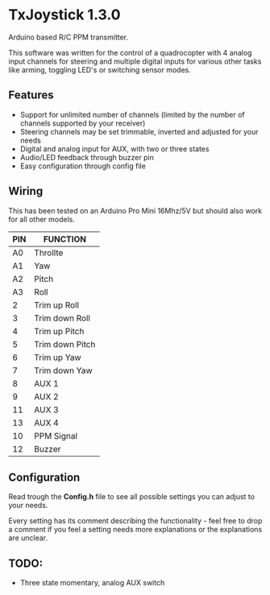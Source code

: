 # TxJoystick 1.3.0
Arduino based R/C PPM transmitter.

This software was written for the control of a quadrocopter with 4 analog input channels for steering and multiple digital inputs for various other tasks like arming, toggling LED's or switching sensor modes.

## Features
* Support for unlimited number of channels (limited by the number of channels supported by your receiver)
* Steering channels may be set trimmable, inverted and adjusted for your needs
* Digital and analog input for AUX, with two or three states
* Audio/LED feedback through buzzer pin
* Easy configuration through config file


## Wiring
This has been tested on an Arduino Pro Mini 16Mhz/5V but should also work for all other models.

<table>
  <thead>
    <tr><th>PIN</th><th>FUNCTION</th></tr>
  </thead>
  <tbody>
    <tr><td>A0</td><td>Throllte
    <tr><td>A1</td><td>Yaw
    <tr><td>A2</td><td>Pitch</td></tr>
    <tr><td>A3</td><td>Roll</td></tr>
    <tr><td>2</td><td>Trim up Roll</td></tr>
    <tr><td>3</td><td>Trim down Roll</td></tr>
    <tr><td>4</td><td>Trim up Pitch</td></tr>
    <tr><td>5</td><td>Trim down Pitch</td></tr>
    <tr><td>6</td><td>Trim up Yaw</td></tr>
    <tr><td>7</td><td>Trim down Yaw</td></tr>
    <tr><td>8</td><td>AUX 1</td></tr>
    <tr><td>9</td><td>AUX 2</td></tr>
    <tr><td>11</td><td>AUX 3</td></tr>
    <tr><td>13</td><td>AUX 4</td></tr>
    <tr><td>10</td><td>PPM Signal</td></tr>
    <tr><td>12</td><td>Buzzer</td></tr>
  </tbody>
</table>

## Configuration
Read trough the **Config.h** file to see all possible settings you can adjust to
your needs.

Every setting has its comment describing the functionality - feel free to drop a comment if you feel a setting needs more explanations or the explanations are unclear.

## TODO:
* Three state momentary, analog AUX switch